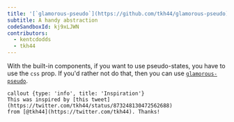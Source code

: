 ```yaml
---
title: '[`glamorous-pseudo`](https://github.com/tkh44/glamorous-pseudo)'
subtitle: A handy abstraction
codeSandboxId: kj9xLJWN
contributors:
  - kentcdodds
  - tkh44
---
```

With the built-in components, if you want to use pseudo-states, you have to use the `css` prop. If you'd rather not do that, then you can use [`glamorous-pseudo`](https://github.com/tkh44/glamorous-pseudo).

    callout {type: 'info', title: 'Inspiration'}
    This was inspired by [this tweet](https://twitter.com/tkh44/status/873248130472562688)
    from [@tkh44](https://twitter.com/tkh44). Thanks!